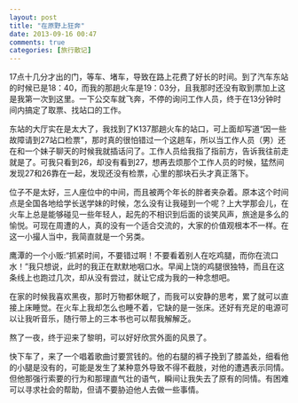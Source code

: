 ```yaml
---
layout: post
title: "在原野上狂奔"
date: 2013-09-16 00:47
comments: true
categories: [旅行散记]
---
```


17点十几分才出的门，等车、堵车，导致在路上花费了好长的时间。到了汽车东站的时候已是18：40，而我的那趟火车是19：03分，且我那时还没有取到票加上这是我第一次到这里。一下公交车就飞奔，不停的询问工作人员，终于在13分钟时间内搞定了取票、找站口的工作。

<!--more-->

东站的大厅实在是太大了，我找到了K137那趟火车的站口，可上面却写道“因一些故障请到27站口检票”，那时真的很怕错过一个这趟车，所以当工作人员（男）还在和一个妹子聊天的时候我就插话问了。工作人员给我指了指前方，告诉我往前走就是了。可我只看到26，却没有看到27，想再去烦那个工作人员的时候，猛然间发现27和26靠在一起，发现还没有检票，心里的那块石头才真正落下。

位子不是太好，三人座位中的中间，而且被两个年长的胖者夹杂着。原本这个时间点是全国各地给学长送学妹的时候，怎么没有让我碰到一个呢？上大学那会儿，在火车上总是能够碰见一些年轻人，起先的不相识到后面的谈笑风声，旅途是多么的愉悦。可现在周遭的人，真的没有一个适合交流的，大家的价值观根本不一样。在这一小撮人当中，我简直就是一个另类。

鹰潭的一个小贩:“抓紧时间，不要错过啊！不要看着别人在吃鸡腿，而你在流口水！”我只想说，此时的我正在默默地咽口水。早闻上饶的鸡腿很独特，而且在这条线上也跑过几次，却从没有尝过，就让它成为我的一种念想吧。

在家的时候我喜欢黑夜，那时万物都休眠了，而我可以安静的思考，累了就可以直接上床睡觉。在火车上我却怎么也睡不着，它缺的是一张床。还好有充足的电源可以让我听音乐，随行带上的三本书也可以帮我解解乏。

熬了一夜，终于迎来了黎明，可以好好欣赏外面的风景了。

快下车了，来了一个唱着歌曲讨要赏钱的。他的右腿的裤子挽到了膝盖处，细看他的小腿是没有的，可能是发生了某种意外导致不得不截肢，对他的遭遇表示同情。但他那强行索要的行为和那理直气壮的语气，瞬间让我失去了原有的同情。有困难可以寻求社会的帮助，但请不要胁迫他人去做一些事情。